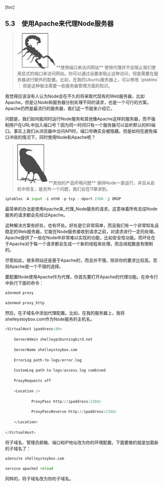 [toc]

## 5.3　使用Apache来代理Node服务器

> <img class="my_markdown" src="./images/70.png" style="width:124px;  height: 117px; " width="12%"/>
> **使用端口来访问网站**
> 使用代理并不会阻止我们使用显式的端口来访问网站。你可以通过设置来阻止这种访问，但是需要在服务器进行额外的配置。比如，在我的Ubuntu服务器上，可以修改 `iptables` ：
> 但是这种做法需要一些服务器管理方面的知识。

我觉得应该没有人认为Node会在不久的将来取代现有的Web服务器，比如Apache。但是让Node和服务器分别处理不同的请求，也是一个可行的方案。Apache仍然是最流行的服务器，我们这一节就来介绍它。

问题是，我们如何能同时运行Node服务和其他像Apache这样的服务器，而不强制用户在URL中加入端口号？因为同一时间只有一个服务器可以监听默认的80端口。事实上我们从浏览器中访问API时，端口号确实会被隐藏。但是如何在避免端口冲突的情况下，同时使用Node和Apache呢？

> <img class="my_markdown" src="./images/69.png" style="width:99px;  height: 131px; " width="10%"/>
> **其他的产品环境问题**
> 保持Node一直运行，并且从宕机中恢复，是另外一个问题，我们会在11章讲到。

```python
iptables -A input -i eth0 -p tcp --dport 2368 -j DROP
```

最简单的办法是使用Apache来_代理_Node服务的请求。这意味着所有去往Node服务的请求都会先经过Apache。

这种解决方案有好处，也有坏处。好处是它非常简单，而且我们有一个非常知名且稳定的Web服务器，它能在Node服务接收到请求之前，对请求进行一定的处理。Apache提供了一些在Node中非常难以实现的功能，比如安全性功能。而坏处在于Apache对于每一个请求都会生成一个新的线程来处理，而总线程数是有限制的。

尽管如此，很多网站还是基于Apache的，而且并不慢。除非你的要求比较高，否则Apache是一个不错的选择。

要配置Node使用Apache作为代理，你首先要打开Apache的代理功能。在命令行中执行下面的命令：

```python
a2enmod proxy

a2enmod proxy_http
```

然后，在子域名中添加代理配置。比如，在我的服务器上，我将shelleystoybox.com作为Node服务的主机名。

```python
<VirtualHost ipaddress:80>

    ServerAdmin shelleyp@burningbird.net

    ServerName shelleystoybox.com

    ErrorLog path-to-logs/error.log

    CustomLog path-to-logs/access.log combined

    ProxyRequests off

    <Location />

            ProxyPass http://ipaddress:2368/

            ProxyPassReverse http://ipaddress:2368/

    </Location>

</VirtualHost>
```

将子域名、管理员邮箱、端口和IP地址改为你的环境配置。下面要做的就是加载新的子域名了：

```python
a2ensite shelleystoybox.com

service apache2 reload
```

同样的，将子域名改为你的子域名。

